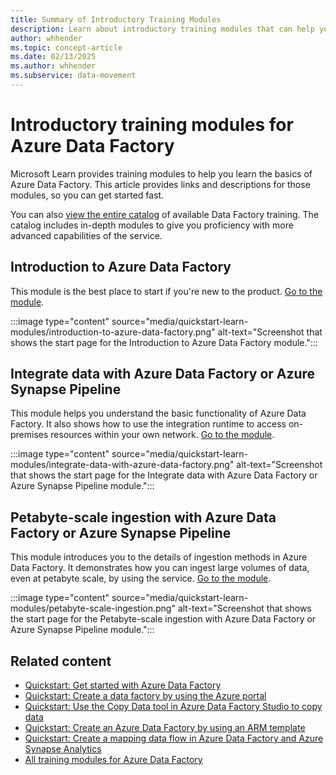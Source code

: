 ```yaml
---
title: Summary of Introductory Training Modules
description: Learn about introductory training modules that can help you quickly get started with Aure Data Factory.
author: whhender
ms.topic: concept-article
ms.date: 02/13/2025
ms.author: whhender
ms.subservice: data-movement
---
```


# Introductory training modules for Azure Data Factory

Microsoft Learn provides training modules to help you learn the basics of Azure Data Factory. This article provides links and descriptions for those modules, so you can get started fast.

You can also [view the entire catalog](/training/browse/?filter-products=factory&products=azure-data-factory) of available Data Factory training. The catalog includes in-depth modules to give you proficiency with more advanced capabilities of the service.

## Introduction to Azure Data Factory

This module is the best place to start if you're new to the product. [Go to the module](/training/modules/intro-to-azure-data-factory).

:::image type="content" source="media/quickstart-learn-modules/introduction-to-azure-data-factory.png" alt-text="Screenshot that shows the start page for the Introduction to Azure Data Factory module.":::

## Integrate data with Azure Data Factory or Azure Synapse Pipeline

This module helps you understand the basic functionality of Azure Data Factory. It also shows how to use the integration runtime to access on-premises resources within your own network. [Go to the module](/training/modules/data-integration-azure-data-factory).

:::image type="content" source="media/quickstart-learn-modules/integrate-data-with-azure-data-factory.png" alt-text="Screenshot that shows the start page for the Integrate data with Azure Data Factory or Azure Synapse Pipeline module.":::

## Petabyte-scale ingestion with Azure Data Factory or Azure Synapse Pipeline

This module introduces you to the details of ingestion methods in Azure Data Factory. It demonstrates how you can ingest large volumes of data, even at petabyte scale, by using the service. [Go to the module](/training/modules/petabyte-scale-ingestion-azure-data-factory).

:::image type="content" source="media/quickstart-learn-modules/petabyte-scale-ingestion.png" alt-text="Screenshot that shows the start page for the Petabyte-scale ingestion with Azure Data Factory or Azure Synapse Pipeline module.":::

## Related content

- [Quickstart: Get started with Azure Data Factory](quickstart-get-started.md)
- [Quickstart: Create a data factory by using the Azure portal](quickstart-create-data-factory-portal.md)
- [Quickstart: Use the Copy Data tool in Azure Data Factory Studio to copy data](quickstart-hello-world-copy-data-tool.md)
- [Quickstart: Create an Azure Data Factory by using an ARM template](quickstart-create-data-factory-resource-manager-template.md)
- [Quickstart: Create a mapping data flow in Azure Data Factory and Azure Synapse Analytics](data-flow-create.md)
- [All training modules for Azure Data Factory](/training/browse/?filter-products=fact&products=azure-data-factory)
